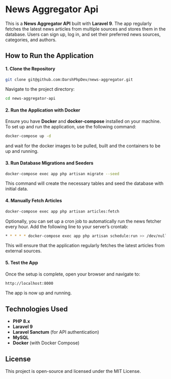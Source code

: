 # News Aggregator Api


This is a **News Aggregator API** built with **Laravel 9**. The app regularly fetches the latest news articles from multiple sources and stores them in the database. Users can sign up, log in, and set their preferred news sources, categories, and authors.


## How to Run the Application
#### 1. Clone the Repository
```bash
git clone git@github.com:DarshPhpDev/news-aggregator.git
```
Navigate to the project directory:
```bash
cd news-aggregator-api
```

#### 2. Run the Application with Docker
Ensure you have **Docker** and **docker-compose** installed on your machine. To set up and run the application, use the following command:
```bash
docker-compose up -d
```
and wait for the docker images to be pulled, built and the containers to be up and running.

#### 3. Run Database Migrations and Seeders
```bash
docker-compose exec app php artisan migrate --seed
```
This command will create the necessary tables and seed the database with initial data.

#### 4. Manually Fetch Articles
```bash
docker-compose exec app php artisan articles:fetch
```

Optionally, you can set up a cron job to automatically run the news fetcher every hour. Add the following line to your server’s crontab:
```bash
* * * * * docker-compose exec app php artisan schedule:run >> /dev/null 2>&1
```
This will ensure that the application regularly fetches the latest articles from external sources.

#### 5. Test the App
Once the setup is complete, open your browser and navigate to:
```bash
http://localhost:8000
```
The app is now up and running.

## Technologies Used

- **PHP 8.x**
-   **Laravel 9**
-   **Laravel Sanctum** (for API authentication)
-   **MySQL**
-   **Docker** (with Docker Compose)


## License

This project is open-source and licensed under the MIT License.
